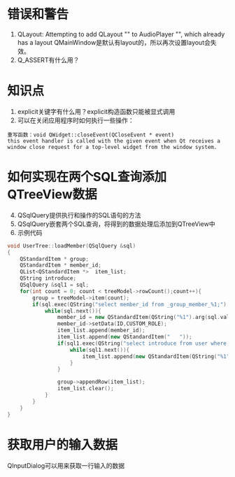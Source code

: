 # 错误和警告
1. QLayout: Attempting to add QLayout "" to AudioPlayer "", which already has a layout
    QMainWindow是默认有layout的，所以再次设置layout会失效。
2. Q_ASSERT有什么用？

# 知识点
1. explicit关键字有什么用？explicit构造函数只能被显式调用
2. 可以在关闭应用程序时如何执行一些操作：

```
重写函数：void QWidget::closeEvent(QCloseEvent * event)
this event handler is called with the given event when Qt receives a window close request for a top-level widget from the window system.
```

# 如何实现在两个SQL查询添加QTreeView数据
4. QSqlQuery提供执行和操作的SQL语句的方法
5. QSqlQuery嵌套两个SQL查询，将得到的数据处理后添加到QTreeView中
6. 示例代码

```C++
void UserTree::loadMember(QSqlQuery &sql)
{
    QStandardItem * group;
    QStandardItem * member_id;
    QList<QStandardItem *>  item_list;
    QString introduce;
    QSqlQuery &sql1 = sql;
    for(int count = 0; count < treeModel->rowCount();count++){
        group = treeModel->item(count);
        if(sql.exec(QString("select member_id from _group_member_%1;").arg(treeModel->index(count,0).data().toString()))){
            while(sql.next()){
                member_id = new QStandardItem(QString("%1").arg(sql.value(0).toString()));
                member_id->setData(ID,CUSTOM_ROLE);
                item_list.append(member_id);
                item_list.append(new QStandardItem("   "));
                if(sql1.exec(QString("select introduce from user where id=%1;").arg(sql.value(0).toString()))){
                    while(sql1.next()){
                        item_list.append(new QStandardItem(QString("%1").arg(sql1.value(0).toString())));
                    }
                }

                group->appendRow(item_list);
                item_list.clear();
            }
        }
    }
}
```

# 获取用户的输入数据
QInputDialog可以用来获取一行输入的数据